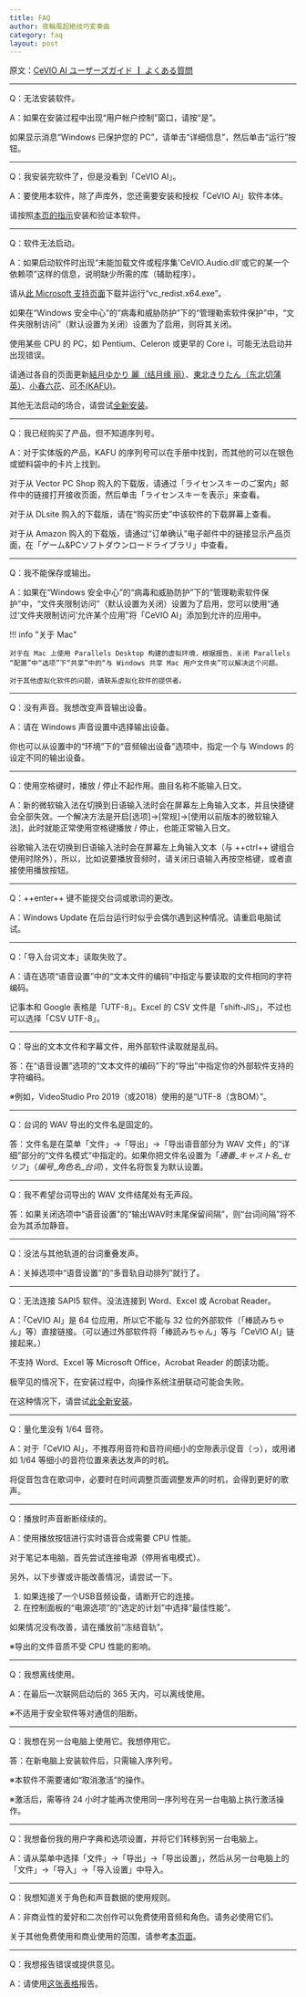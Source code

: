 ```yaml
---
title: FAQ
author: 夜輪風超絶技巧変奏曲
category: faq
layout: post
---
```

原文：[CeVIO AI ユーザーズガイド ┃ よくある質問](https://cevio.jp/guide/cevio_ai/faq/)

---

Q：无法安装软件。

A：如果在安装过程中出现“用户帐户控制”窗口，请按“是”。

如果显示消息“Windows 已保护您的 PC”，请单击“详细信息”，然后单击“运行”按钮。

---

Q：我安装完软件了，但是没看到「CeVIO AI」。

A：要使用本软件，除了声库外，您还需要安装和授权「CeVIO AI」软件本体。

请按照[本页的指示](../../firstguide/install)安装和验证本软件。

---

Q：软件无法启动。

A：如果启动软件时出现“未能加载文件或程序集'CeVIO.Audio.dll'或它的某一个依赖项”这样的信息，说明缺少所需的库（辅助程序）。

请从[此 Microsoft 支持页面](https://docs.microsoft.com/zh-cn/cpp/windows/latest-supported-vc-redist?view=msvc-170)下载并运行“vc_redist.x64.exe”。

如果在“Windows 安全中心”的“病毒和威胁防护”下的“管理勒索软件保护”中，“文件夹限制访问”（默认设置为关闭）设置为了启用，则将其关闭。

使用某些 CPU 的 PC，如 Pentium、Celeron 或更早的 Core i，可能无法启动并出现错误。

请通过各自的页面更新[結月ゆかり 麗（结月缘 丽）](https://cevio.jp/guide/cevio_ai/home/yukari_1_1_0)、[東北きりたん（东北切蒲英）](https://cevio.jp/guide/cevio_ai/home/kiritan_1_1_0)、[小春六花](https://cevio.jp/guide/cevio_ai/home/rikka_1_1_1)、[可不(KAFU)](https://cevio.jp/guide/cevio_ai/home/kafu_update)。

其他无法启动的场合，请尝试[全新安装](https://cevio.jp/guide/cevio_ai/tool2)。

---

Q：我已经购买了产品，但不知道序列号。

A：对于实体版的产品，KAFU 的序列号可以在手册中找到，而其他的可以在银色或塑料袋中的卡片上找到。

对于从 Vector PC Shop 购入的下载版，请通过「ライセンスキーのご案内」邮件中的链接打开接收页面，然后单击「ライセンスキーを表示」来查看。

对于从 DLsite 购入的下载版，请在“购买历史”中该软件的下载屏幕上查看。

对于从 Amazon 购入的下载版，请通过“订单确认”电子邮件中的链接显示产品页面，在「ゲーム&PCソフトダウンロードライブラリ」中查看。

---

Q：我不能保存或输出。

A：如果在“Windows 安全中心”的“病毒和威胁防护”下的“管理勒索软件保护”中，“文件夹限制访问”（默认设置为关闭）设置为了启用，您可以使用“通过‘文件夹限制访问’允许某个应用”将「CeVIO AI」添加到允许的应用中。

!!! info "关于 Mac"

    对于在 Mac 上使用 Parallels Desktop 构建的虚拟环境，根据报告，关闭 Parallels “配置”中“选项”下“共享”中的“与 Windows 共享 Mac 用户文件夹”可以解决这个问题。

    对于其他虚拟化软件的问题，请联系虚拟化软件的提供者。

---

Q：没有声音。我想改变声音输出设备。

A：请在 Windows 声音设置中选择输出设备。

你也可以从设置中的“环境”下的“音频输出设备”选项中，指定一个与 Windows 的设定不同的输出设备。

---

Q：使用空格键时，播放 / 停止不起作用。曲目名称不能输入日文。

A：新的微软输入法在切换到日语输入法时会在屏幕左上角输入文本，并且快捷键会全部失效。一个解决方法是开启[选项]→[常规]→[使用以前版本的微软输入法]，此时就能正常使用空格键播放 / 停止，也能正常输入日文。

谷歌输入法在切换到日语输入法时会在屏幕左上角输入文本（与 ++ctrl++ 键组合使用时除外），所以，比如说要播放音频时，请关闭日语输入再按空格键，或者直接使用播放按钮。

---

Q：++enter++ 键不能提交台词或歌词的更改。

A：Windows Update 在后台运行时似乎会偶尔遇到这种情况。请重启电脑试试。

---

Q：「导入台词文本」读取失败了。

A：请在选项“语音设置”中的“文本文件的编码”中指定与要读取的文件相同的字符编码。

记事本和 Google 表格是「UTF-8」。Excel 的 CSV 文件是「shift-JIS」，不过也可以选择「CSV UTF-8」。

---

Q：导出的文本文件和字幕文件，用外部软件读取就是乱码。

答：在“语音设置”选项的“文本文件的编码”下的“导出”中指定你的外部软件支持的字符编码。

※例如，VideoStudio Pro 2019（或2018）使用的是“UTF-8（含BOM）”。

---

Q：台词的 WAV 导出的文件名是固定的。

答：文件名是在菜单「文件」→「导出」→「导出语音部分为 WAV 文件」的“详细”部分的“文件名模式”中指定的。如果你把文件名设置为「$通番$\_$キャスト名$\_$セリフ$」（$编号$\_$角色名$\_$台词$），文件名将恢复为默认设置。

---

Q：我不希望台词导出的 WAV 文件结尾处有无声段。

答：如果关闭选项中“语音设置”的“输出WAV时末尾保留间隔”，则“台词间隔”将不会为其添加静音。

---

Q：没法与其他轨道的台词重叠发声。

A：关掉选项中“语音设置”的“多音轨自动排列”就行了。

---

Q：无法连接 SAPI5 软件。没法连接到 Word、Excel 或 Acrobat Reader。

A：「CeVIO AI」是 64 位应用，所以它不能与 32 位的外部软件（「棒読みちゃん」等）直接链接。（可以通过外部软件将「棒読みちゃん」等与「CeVIO AI」链接起来。）

不支持 Word、Excel 等 Microsoft Office，Acrobat Reader 的朗读功能。

极罕见的情况下，在安装过程中，向操作系统注册联动可能会失败。

在这种情况下，请尝试[此全新安装](https://cevio.jp/guide/cevio_ai/tool2/)。

---

Q：量化里没有 1/64 音符。

A：对于「CeVIO AI」，不推荐用音符和音符间细小的空隙表示促音（っ），或用诸如 1/64 等细小的音符位置来表达发声的时机。

将促音包含在歌词中，必要时在时间调整页面调整发声的时机，会得到更好的歌声。

---

Q：播放时声音断断续续的。

A：使用播放按钮进行实时语音合成需要 CPU 性能。

对于笔记本电脑，首先尝试连接电源（停用省电模式）。

另外，以下步骤或许能改善情况，请尝试一下。

1. 如果连接了一个USB音频设备，请断开它的连接。
2. 在控制面板的“电源选项”的“选定的计划”中选择“最佳性能”。

如果情况没有改善，请在播放前“冻结音轨”。

※导出的文件音质不受 CPU 性能的影响。

---

Q：我想离线使用。

A：在最后一次联网启动后的 365 天内，可以离线使用。

※不适用于安全软件等对通信的阻断。

---

Q：我想在另一台电脑上使用它。我想停用它。

答：在新电脑上安装软件后，只需输入序列号。

※本软件不需要诸如“取消激活”的操作。

※激活后，需等待 24 小时才能再次使用同一序列号在另一台电脑上执行激活操作。

---

Q：我想备份我的用户字典和选项设置，并将它们转移到另一台电脑上。

A：请从菜单中选择「文件」→「导出」→「导出设置」，然后从另一台电脑上的「文件」→「导入」→「导入设置」中导入。

---

Q：我想知道关于角色和声音数据的使用规则。

A：非商业性的爱好和二次创作可以免费使用音频和角色。请务必使用它们。

关于其他免费使用和商业使用的范围，请参考[本页面](http://cevio.jp/commercial/)。

---

Q：我想报告错误或提供意见。

A：请使用[这张表格](https://docs.google.com/forms/d/1qGam3pOnz_XJ2dhxvGMPX8QeoBZPiaPrzMft6fOh-tY/viewform)报告。
